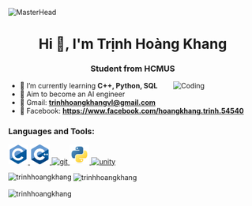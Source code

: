 ![MasterHead](https://i.pinimg.com/originals/a2/4c/b5/a24cb568fa40046f8562dbc45cea8506.gif)
<h1 align="center">Hi 👋, I'm Trịnh Hoàng Khang</h1>
<h3 align="center">Student from HCMUS</h3>
<img align="right" alt="Coding" width="170" src="https://media.tenor.com/NOYF3f82b_gAAAAC/programmer.gif">

- 🌱 I’m currently learning **C++, Python, SQL**
- 💪 Aim to become an AI engineer
- 🎯 Gmail: **trinhhoangkhangvl@gmail.com**
- 🍞 Facebook: **https://www.facebook.com/hoangkhang.trinh.54540**
<p align="left">
</p>

<h3 align="left">Languages and Tools:</h3>
<p align="left"> <a href="https://www.cprogramming.com/" target="_blank" rel="noreferrer"> <img src="https://raw.githubusercontent.com/devicons/devicon/master/icons/c/c-original.svg" alt="c" width="40" height="40"/> </a> <a href="https://www.w3schools.com/cpp/" target="_blank" rel="noreferrer"> <img src="https://raw.githubusercontent.com/devicons/devicon/master/icons/cplusplus/cplusplus-original.svg" alt="cplusplus" width="40" height="40"/> </a> <a href="https://git-scm.com/" target="_blank" rel="noreferrer"> <img src="https://www.vectorlogo.zone/logos/git-scm/git-scm-icon.svg" alt="git" width="40" height="40"/> </a> <a href="https://www.python.org" target="_blank" rel="noreferrer"> <img src="https://raw.githubusercontent.com/devicons/devicon/master/icons/python/python-original.svg" alt="python" width="40" height="40"/> </a> <a href="https://unity.com/" target="_blank" rel="noreferrer"> <img src="https://www.vectorlogo.zone/logos/unity3d/unity3d-icon.svg" alt="unity" width="40" height="40"/> </a> </p>

<p><img align="left" src="https://github-readme-stats.vercel.app/api/top-langs?username=trinhhoangkhang&show_icons=true&locale=en&layout=compact" alt="trinhhoangkhang" /></p>

<p>&nbsp;<img align="center" src="https://github-readme-stats.vercel.app/api?username=trinhhoangkhang&show_icons=true&locale=en" alt="trinhhoangkhang" /></p>

<p><img align="center" src="https://github-readme-streak-stats.herokuapp.com/?user=trinhhoangkhang&" alt="trinhhoangkhang" /></p>
